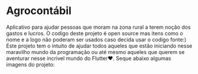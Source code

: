 # Agrocontábil
Aplicativo para ajudar pessoas que moram na zona rural a terem noção dos gastos e lucros.
O codigo deste projeto é open source mas itens como o nome e a logo não poderam ser usados caso decida usar o codigo fonte:)
Este projeto tem o intuito de ajudar todos aqueles que estão iniciando nesse maravilho mundo da programação ou até mesmo aqueles
que querem se aventurar nesse incrivel mundo do Flutter❤.
Seque abaixo algumas imagens do projeto:
